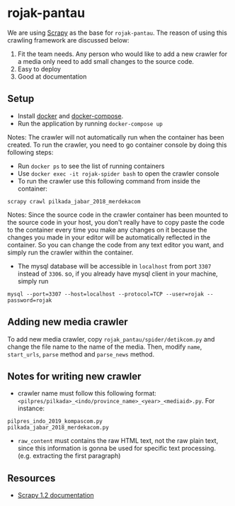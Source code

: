 # rojak-pantau

We are using [Scrapy](https://doc.scrapy.org) as the base for `rojak-pantau`.
The reason of using this crawling framework are discussed below:

1. Fit the team needs. Any person who would like to add a new crawler for a media only need to add small changes to the source code.
2. Easy to deploy
3. Good at documentation

## Setup

* Install [docker](https://docs.docker.com/engine/installation/) and [docker-compose](https://docs.docker.com/compose/install/).
* Run the application by running `docker-compose up`

Notes: The crawler will not automatically run when the container has been created. To run the crawler, you need to go container console by doing this following steps:

* Run `docker ps` to see the list of running containers
* Use `docker exec -it rojak-spider bash` to open the crawler console
* To run the crawler use this following command from inside the container:
```
scrapy crawl pilkada_jabar_2018_merdekacom
```

Notes: Since the source code in the crawler container has been mounted to the source code in your host, you don't really have to copy paste the code to the container every time you make any changes on it because the changes you made in your editor will be automatically reflected in the container. So you can change the code from any text editor you want, and simply run the crawler within the container.

* The mysql database will be accessible in `localhost` from port `3307` instead of `3306`. so, if you already have mysql client in your machine, simply run
```
mysql --port=3307 --host=localhost --protocol=TCP --user=rojak --password=rojak
```

## Adding new media crawler

To add new media crawler, copy `rojak_pantau/spider/detikcom.py`
and change the file name to the name of the media. Then, modify `name`, `start_urls`, `parse` method and `parse_news` method.

## Notes for writing new crawler

* crawler name must follow this following format: `<pilpres/pilkada>_<indo/province_name>_<year>_<mediaid>.py`. For instance:
```
pilpres_indo_2019_kompascom.py
pilkada_jabar_2018_merdekacom.py
```

* `raw_content` must contains the raw HTML text, not the raw plain text, since this information is gonna be used for specific text processing. (e.g. extracting the first paragraph)

## Resources

* [Scrapy 1.2 documentation](https://doc.scrapy.org/en/latest/index.html)

